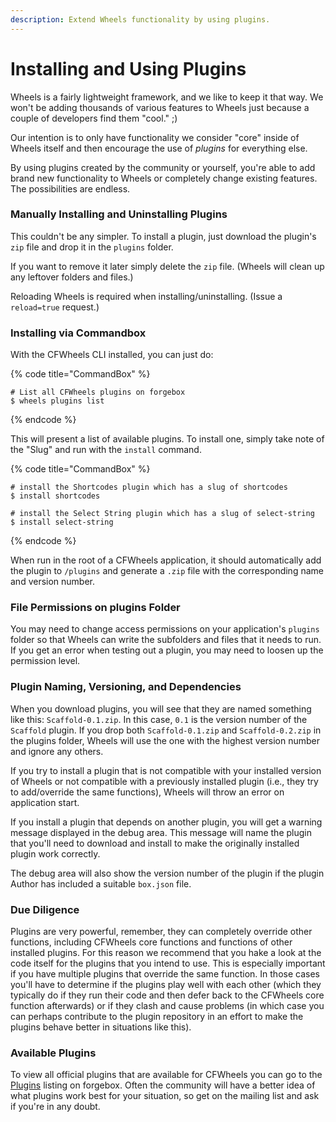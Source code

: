 ```yaml
---
description: Extend Wheels functionality by using plugins.
---
```


# Installing and Using Plugins

Wheels is a fairly lightweight framework, and we like to keep it that way. We won't be adding thousands of various features to Wheels just because a couple of developers find them "cool." ;)

Our intention is to only have functionality we consider "core" inside of Wheels itself and then encourage the use of _plugins_ for everything else.

By using plugins created by the community or yourself, you're able to add brand new functionality to Wheels or completely change existing features. The possibilities are endless.

### Manually Installing and Uninstalling Plugins

This couldn't be any simpler. To install a plugin, just download the plugin's `zip` file and drop it in the `plugins` folder.

If you want to remove it later simply delete the `zip` file. (Wheels will clean up any leftover folders and files.)

Reloading Wheels is required when installing/uninstalling. (Issue a `reload=true` request.)

### Installing via Commandbox

With the CFWheels CLI installed, you can just do:

{% code title="CommandBox" %}
```shell
# List all CFWheels plugins on forgebox
$ wheels plugins list
```
{% endcode %}

This will present a list of available plugins. To install one, simply take note of the "Slug" and run with the `install` command.

{% code title="CommandBox" %}
```shell
# install the Shortcodes plugin which has a slug of shortcodes
$ install shortcodes

# install the Select String plugin which has a slug of select-string
$ install select-string
```
{% endcode %}

When run in the root of a CFWheels application, it should automatically add the plugin to `/plugins` and generate a `.zip` file with the corresponding name and version number.

### File Permissions on plugins Folder

You may need to change access permissions on your application's `plugins` folder so that Wheels can write the subfolders and files that it needs to run. If you get an error when testing out a plugin, you may need to loosen up the permission level.

### Plugin Naming, Versioning, and Dependencies

When you download plugins, you will see that they are named something like this: `Scaffold-0.1.zip`. In this case, `0.1` is the version number of the `Scaffold` plugin. If you drop both `Scaffold-0.1.zip` and `Scaffold-0.2.zip` in the plugins folder, Wheels will use the one with the highest version number and ignore any others.

If you try to install a plugin that is not compatible with your installed version of Wheels or not compatible with a previously installed plugin (i.e., they try to add/override the same functions), Wheels will throw an error on application start.

If you install a plugin that depends on another plugin, you will get a warning message displayed in the debug area. This message will name the plugin that you'll need to download and install to make the originally installed plugin work correctly.

The debug area will also show the version number of the plugin if the plugin Author has included a suitable `box.json` file.

### Due Diligence

Plugins are very powerful, remember, they can completely override other functions, including CFWheels core functions and functions of other installed plugins. For this reason we recommend that you hake a look at the code itself for the plugins that you intend to use. This is especially important if you have multiple plugins that override the same function. In those cases you'll have to determine if the plugins play well with each other (which they typically do if they run their code and then defer back to the CFWheels core function afterwards) or if they clash and cause problems (in which case you can perhaps contribute to the plugin repository in an effort to make the plugins behave better in situations like this).

### Available Plugins

To view all official plugins that are available for CFWheels you can go to the [Plugins](https://www.forgebox.io/type/cfwheels-plugins) listing on forgebox. Often the community will have a better idea of what plugins work best for your situation, so get on the mailing list and ask if you're in any doubt.
